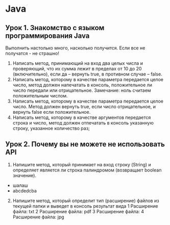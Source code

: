 # Java

## Урок 1. Знакомство с языком программирования Java

Выполнить настолько много, насколько получится. Если все не получатся - не страшно!

1. Написать метод, принимающий на вход два целых числа и проверяющий, что их сумма лежит в пределах от 10 до 20 (включительно), если да – вернуть true, в противном случае – false.
2. Написать метод, которому в качестве параметра передается целое число, метод должен напечатать в консоль, положительное ли число передали или отрицательное. Замечание: ноль считаем положительным числом.
3. Написать метод, которому в качестве параметра передается целое число. Метод должен вернуть true, если число отрицательное, и вернуть false если положительное.
4. Написать метод, которому в качестве аргументов передается строка и число, метод должен отпечатать в консоль указанную строку, указанное количество раз;

## Урок 2. Почему вы не можете не использовать API
1. Напишите метод, который принимает на вход строку (String) и
определяет является ли строка палиндромом (возвращает boolean значение).
- шалаш
- abcdedcba
 
2. Напишите метод, который определит тип (расширение) файлов из текущей папки
 и выведет в консоль результат вида
           1 Расширение файла: txt
           2 Расширение файла: pdf
           3 Расширение файла:
           4 Расширение файла: jpg